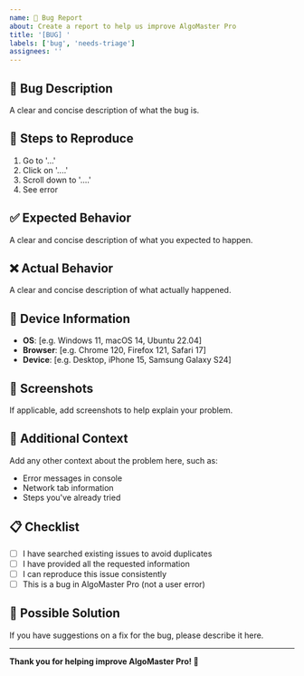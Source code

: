 ```yaml
---
name: 🐛 Bug Report
about: Create a report to help us improve AlgoMaster Pro
title: '[BUG] '
labels: ['bug', 'needs-triage']
assignees: ''
---
```


## 🐛 Bug Description
A clear and concise description of what the bug is.

## 🔄 Steps to Reproduce
1. Go to '...'
2. Click on '....'
3. Scroll down to '....'
4. See error

## ✅ Expected Behavior
A clear and concise description of what you expected to happen.

## ❌ Actual Behavior
A clear and concise description of what actually happened.

## 📱 Device Information
- **OS**: [e.g. Windows 11, macOS 14, Ubuntu 22.04]
- **Browser**: [e.g. Chrome 120, Firefox 121, Safari 17]
- **Device**: [e.g. Desktop, iPhone 15, Samsung Galaxy S24]

## 📸 Screenshots
If applicable, add screenshots to help explain your problem.

## 🔧 Additional Context
Add any other context about the problem here, such as:
- Error messages in console
- Network tab information
- Steps you've already tried

## 📋 Checklist
- [ ] I have searched existing issues to avoid duplicates
- [ ] I have provided all the requested information
- [ ] I can reproduce this issue consistently
- [ ] This is a bug in AlgoMaster Pro (not a user error)

## 🚀 Possible Solution
If you have suggestions on a fix for the bug, please describe it here.

---
**Thank you for helping improve AlgoMaster Pro! 🎉**
